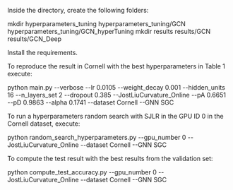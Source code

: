 Inside the directory, create the following folders:

  mkdir hyperparameters_tuning hyperparameters_tuning/GCN hyperparameters_tuning/GCN_hyperTuning
  mkdir results results/GCN results/GCN_Deep

Install the requirements.

To reproduce the result in Cornell with the best hyperparameters in Table 1 execute:

  python main.py --verbose --lr 0.0105 --weight_decay 0.001 --hidden_units 16 --n_layers_set 2 --dropout 0.385 --JostLiuCurvature_Online --pA 0.6651 --pD 0.9863 --alpha 0.1741 --dataset Cornell --GNN SGC

To run a hyperparameters random search with SJLR in the GPU ID 0 in the Cornell dataset, execute:

  python random_search_hyperparameters.py --gpu_number 0 --JostLiuCurvature_Online --dataset Cornell --GNN SGC

To compute the test result with the best results from the validation set:

  python compute_test_accuracy.py --gpu_number 0 --JostLiuCurvature_Online --dataset Cornell --GNN SGC

